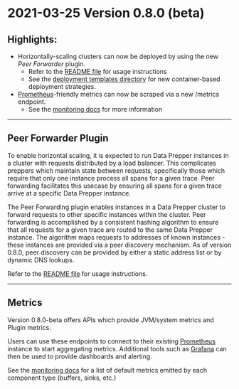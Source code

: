 # 2021-03-25 Version 0.8.0 (beta)

## Highlights:
* Horizontally-scaling clusters can now be deployed by using the new _Peer Forwarder_ plugin. 
  * Refer to the [README file](https://github.com/opendistro-for-elasticsearch/data-prepper/blob/main/data-prepper-plugins/peer-forwarder/README.md) for usage instructions
  * See the [deployment templates directory](https://github.com/opendistro-for-elasticsearch/data-prepper/tree/main/deployment-template) for new container-based deployment strategies.
* [Prometheus](https://prometheus.io/)-friendly metrics can now be scraped via a new /metrics endpoint.
  * See the [monitoring docs](../../docs/readme/monitoring.md) for more information

---

## Peer Forwarder Plugin
To enable horizontal scaling, it is expected to run Data Prepper instances in a cluster with requests distributed by a load balancer. This complicates preppers which maintain state between requests, specifically those which require that only one instance process all spans for a given trace. Peer forwarding facilitates this usecase by ensuring all spans for a given trace arrive at a specific Data Prepper instance.

The Peer Forwarding plugin enables instances in a Data Prepper cluster to forward requests to other specific instances within the cluster. Peer forwarding is accomplished by a consistent hashing algorithm to ensure that all requests for a given trace are routed to the same Data Prepper instance. The algorithm maps requests to addresses of known instances - these instances are provided via a peer discovery mechanism. As of version 0.8.0, peer discovery can be provided by either a static address list or by dynamic DNS lookups.

Refer to the [README file](https://github.com/opendistro-for-elasticsearch/data-prepper/blob/main/data-prepper-plugins/peer-forwarder/README.md) for usage instructions.

---

## Metrics
Version 0.8.0-beta offers APIs which provide JVM/system metrics and Plugin metrics.

Users can use these endpoints to connect to their existing [Prometheus](https://prometheus.io/) instance to start aggregating metrics. Additional tools such as [Grafana](https://grafana.com/) can then be used to provide dashboards and alerting.

See the [monitoring docs](../../docs/readme/monitoring.md) for a list of default metrics emitted by each component type (buffers, sinks, etc.)
